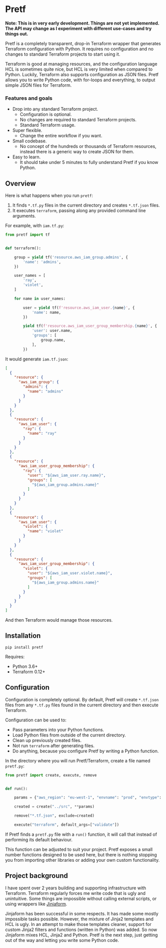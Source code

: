 # Pretf

**Note: This is in very early development. Things are not yet implemented. The API may change as I experiment with different use-cases and try things out.**

Pretf is a completely transparent, drop-in Terraform wrapper that generates Terraform configuration with Python. It requires no configuration and no changes to standard Terraform projects to start using it.

Terraform is good at managing resources, and the configuration language HCL is sometimes quite nice, but HCL is very limited when compared to Python. Luckily, Terraform also supports configuration as JSON files. Pretf allows you to write Python code, with for-loops and everything, to output simple JSON files for Terraform.

### Features and goals

* Drop into any standard Terraform project.
  * Configuration is optional.
  * No changes are required to standard Terraform projects.
  * Standard Terraform usage.
* Super flexible.
  * Change the entire workflow if you want.
* Small codebase.
  * No concept of the hundreds or thousands of Terraform resources, instead there is a generic way to create JSON for them.
* Easy to learn.
  * It should take under 5 minutes to fully understand Pretf if you know Python.

## Overview

Here is what happens when you run `pretf`:

1. It finds `*.tf.py` files in the current directory and creates `*.tf.json` files.
1. It executes `terraform`, passing along any provided command line arguments.

For example, with `iam.tf.py`:

```python
from pretf import tf


def terraform():

    group = yield tf('resource.aws_iam_group.admins', {
        'name': 'admins',
    })

    user_names = [
        'ray',
        'violet',
    ]

    for name in user_names:

        user = yield tf(f'resource.aws_iam_user.{name}', {
            'name': name,
        })

        yield tf(f'resource.aws_iam_user_group_membership.{name}', {
            'user': user.name,
            'groups': [
                group.name,
            ],
        })
```

It would generate `iam.tf.json`:

```json
[
  {
    "resource": {
      "aws_iam_group": {
        "admins": {
          "name": "admins"
        }
      }
    }
  },
  {
    "resource": {
      "aws_iam_user": {
        "ray": {
          "name": "ray"
        }
      }
    }
  },
  {
    "resource": {
      "aws_iam_user_group_membership": {
        "ray": {
          "user": "${aws_iam_user.ray.name}",
          "groups": [
            "${aws_iam_group.admins.name}"
          ]
        }
      }
    }
  },
  {
    "resource": {
      "aws_iam_user": {
        "violet": {
          "name": "violet"
        }
      }
    }
  },
  {
    "resource": {
      "aws_iam_user_group_membership": {
        "violet": {
          "user": "${aws_iam_user.violet.name}",
          "groups": [
            "${aws_iam_group.admins.name}"
          ]
        }
      }
    }
  }
]
```

And then Terraform would manage those resources.

## Installation

```
pip install pretf
```

Requires:

* Python 3.6+
* Terraform 0.12+

## Configuration

Configuration is completely optional. By default, Pretf will create `*.tf.json` files from any `*.tf.py` files found in the current directory and then execute Terraform.

Configuration can be used to:

* Pass parameters into your Python functions.
* Load Python files from outside of the current directory.
* Clean up previously created files.
* Not run `terraform` after generating files.
* Do anything, because you configure Pretf by writing a Python function.

In the directory where you will run Pretf/Terraform, create a file named `pretf.py`:

```python
from pretf import create, execute, remove


def run():

    params = {"aws_region": "eu-west-1", "envname": "prod", "envtype": "prod"}

    created = create("../src", **params)

    remove("*.tf.json", exclude=created)

    execute("terraform", default_args=["validate"])
```

If Pretf finds a `pretf.py` file with a `run()` function, it will call that instead of performing its default behaviour.

This function can be adjusted to suit your project. Pretf exposes a small number functions designed to be used here, but there is nothing stopping you from importing other libraries or adding your own custom functionality.

## Project background

I have spent over 2 years building and supporting infrastructure with Terraform. Terraform regularly forces me write code that is ugly and unintuitive. Some things are impossible without calling external scripts, or using wrappers like [Jinjaform](https://github.com/claranet/jinjaform).

Jinjaform has been successful in some respects. It has made some mostly impossible tasks possible. However, the mixture of Jinja2 templates and HCL is ugly. In an attempt to make those templates cleaner, support for custom Jinja2 filters and functions (written in Python) was added. So now Jinjaform mixes HCL, Jinja2 and Python. Pretf is the next step, just getting out of the way and letting you write some Python code.
